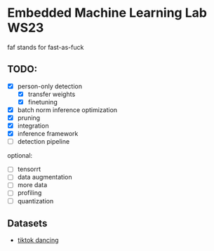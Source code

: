 # Embedded Machine Learning Lab WS23

faf stands for fast-as-fuck

## TODO:

- [x] person-only detection
  - [x] transfer weights
  - [x] finetuning
- [x] batch norm inference optimization
- [x] pruning
- [x] integration
- [x] inference framework
- [ ] detection pipeline

optional:

- [ ] tensorrt
- [ ] data augmentation
- [ ] more data
- [ ] profiling
- [ ] quantization

## Datasets

- [tiktok dancing](https://www.kaggle.com/datasets/tapakah68/segmentation-full-body-tiktok-dancing-dataset)
